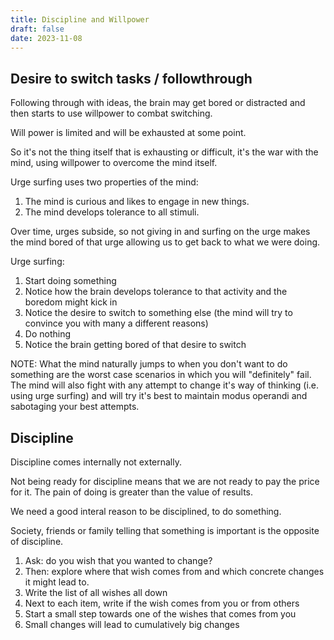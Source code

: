 ```yaml
---
title: Discipline and Willpower
draft: false
date: 2023-11-08
---
```


## Desire to switch tasks / followthrough

Following through with ideas, the brain may get bored or distracted and then starts to use willpower to combat switching.

Will power is limited and will be exhausted at some point.

So it's not the thing itself that is exhausting or difficult, it's the war with the mind, using willpower to overcome the mind itself.

Urge surfing uses two properties of the mind:

1. The mind is curious and likes to engage in new things.
2. The mind develops tolerance to all stimuli.

Over time, urges subside, so not giving in and surfing on the urge makes the mind bored of that urge allowing us to get back to what we were doing.

Urge surfing:

1. Start doing something
2. Notice how the brain develops tolerance to that activity and the boredom might kick in
3. Notice the desire to switch to something else (the mind will try to convince you with many a different reasons)
4. Do nothing
5. Notice the brain getting bored of that desire to switch

NOTE: What the mind naturally jumps to when you don't want to do something are the worst case scenarios in which you will "definitely" fail. The mind will also fight with any attempt to change it's way of thinking (i.e. using urge surfing) and will try it's best to maintain modus operandi and sabotaging your best attempts.

## Discipline

Discipline comes internally not externally.

Not being ready for discipline means that we are not ready to pay the price for it. The pain of doing is greater than the value of results.

We need a good interal reason to be disciplined, to do something.

Society, friends or family telling that something is important is the opposite of discipline.

1. Ask: do you wish that you wanted to change?
2. Then: explore where that wish comes from and which concrete changes it might lead to.
3. Write the list of all wishes all down
4. Next to each item, write if the wish comes from you or from others
5. Start a small step towards one of the wishes that comes from you
6. Small changes will lead to cumulatively big changes
